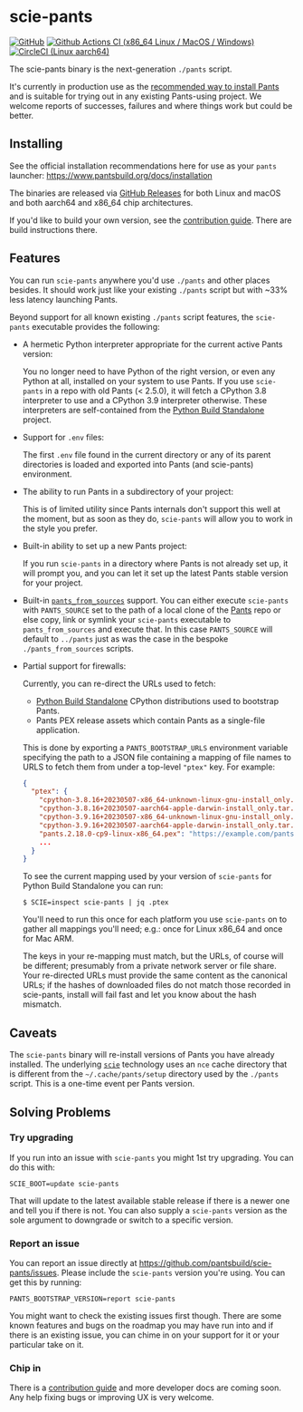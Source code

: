 # scie-pants

[![GitHub](https://img.shields.io/github/license/pantsbuild/scie-pants)](LICENSE)
[![Github Actions CI (x86_64 Linux / MacOS / Windows)](https://github.com/pantsbuild/scie-pants/actions/workflows/ci.yml/badge.svg)](https://github.com/pantsbuild/scie-pants/actions/workflows/ci.yml)
[![CircleCI (Linux aarch64)](https://circleci.com/gh/pantsbuild/scie-pants.svg?style=svg)](https://circleci.com/gh/pantsbuild/scie-pants)

The scie-pants binary is the next-generation `./pants` script.

It's currently in production use as the [recommended way to install Pants](
https://www.pantsbuild.org/docs/installation) and is suitable for trying out in any existing
Pants-using project. We welcome reports of successes, failures and where things work but could be
better.

## Installing

See the official installation recommendations here for use as your `pants` launcher:
https://www.pantsbuild.org/docs/installation

The binaries are released via [GitHub Releases](https://github.com/pantsbuild/scie-pants/releases)
for both Linux and macOS and both aarch64 and x86_64 chip architectures.

If you'd like to build your own version, see the [contribution guide](CONTRIBUTING.md). There are
build instructions there.

## Features

You can run `scie-pants` anywhere you'd use `./pants` and other places besides. It should work just
like your existing `./pants` script but with ~33% less latency launching Pants.

Beyond support for all known existing `./pants` script features, the `scie-pants` executable
provides the following:

+ A hermetic Python interpreter appropriate for the current active Pants version:

  You no longer need to have Python of the right version, or even any Python at all, installed on
  your system to use Pants. If you use `scie-pants` in a repo with old Pants (< 2.5.0), it will
  fetch a CPython 3.8 interpreter to use and a CPython 3.9 interpreter otherwise. These interpreters
  are self-contained from the [Python Build Standalone](
  https://python-build-standalone.readthedocs.io/en/latest/) project.

+ Support for `.env` files:

  The first `.env` file found in the current directory or any of its parent directories is loaded
  and exported into Pants (and scie-pants) environment.

+ The ability to run Pants in a subdirectory of your project:

  This is of limited utility since Pants internals don't support this well at the moment, but as
  soon as they do, `scie-pants` will allow you to work in the style you prefer.

+ Built-in ability to set up a new Pants project:

  If you run `scie-pants` in a directory where Pants is not already set up, it will prompt you, and
  you can let it set up the latest Pants stable version for your project.

+ Built-in [`pants_from_sources`](
  https://github.com/pantsbuild/example-python/blob/1b38d08821865e3756024950bc000bdbd0161b95/pants_from_sources)
  support. You can either execute `scie-pants` with `PANTS_SOURCE` set to the path of a local clone
  of the [Pants](https://github.com/pantsbuild/pants) repo or else copy, link or symlink your
  `scie-pants` executable to `pants_from_sources` and execute that. In this case `PANTS_SOURCE` will
  default to `../pants` just as was the case in the bespoke `./pants_from_sources` scripts.

+ Partial support for firewalls:

  Currently, you can re-direct the URLs used to fetch:

    + [Python Build Standalone](https://python-build-standalone.readthedocs.io/en/latest/) CPython
      distributions used to bootstrap Pants.
    + Pants PEX release assets which contain Pants as a single-file application.

  This is done by exporting a `PANTS_BOOTSTRAP_URLS` environment variable
  specifying the path to a JSON file containing a mapping of file names to URLS to fetch them from
  under a top-level `"ptex"` key. For example:
  ```json
  {
    "ptex": {
      "cpython-3.8.16+20230507-x86_64-unknown-linux-gnu-install_only.tar.gz": "https://example.com/cpython-3.8.16%2B20230507-x86_64-unknown-linux-gnu-install_only.tar.gz",
      "cpython-3.8.16+20230507-aarch64-apple-darwin-install_only.tar.gz": "https://example.com/cpython-3.8.16%2B20230507-aarch64-apple-darwin-install_only.tar.gz",
      "cpython-3.9.16+20230507-x86_64-unknown-linux-gnu-install_only.tar.gz": "https://example.com/cpython-3.9.16%2B20230507-x86_64-unknown-linux-gnu-install_only.tar.gz",
      "cpython-3.9.16+20230507-aarch64-apple-darwin-install_only.tar.gz": "https://example.com/cpython-3.9.16%2B20230507-aarch64-apple-darwin-install_only.tar.gz",
      "pants.2.18.0-cp9-linux-x86_64.pex": "https://example.com/pants.2.18.0-cp9-linux-x86_64.pex",
      ...
    }
  }
  ```
  To see the current mapping used by your version of `scie-pants` for Python Build Standalone you
  can run:
  ```
  $ SCIE=inspect scie-pants | jq .ptex
  ```
  You'll need to run this once for each platform you use `scie-pants` on to gather all mappings
  you'll need; e.g.: once for Linux x86_64 and once for Mac ARM.

  The keys in your re-mapping must match, but the URLs, of course will be different; presumably from
  a private network server or file share. Your re-directed URLs must provide the same content as
  the canonical URLs; if the hashes of downloaded files do not match those recorded in
  scie-pants, install will fail fast and let you know about the hash mismatch.

## Caveats

The `scie-pants` binary will re-install versions of Pants you have already installed. The underlying
[`scie`](https://github.com/a-scie/jump/blob/main/README.md) technology uses an `nce` cache
directory that is different from the `~/.cache/pants/setup` directory used by the `./pants` script.
This is a one-time event per Pants version.

## Solving Problems

### Try upgrading

If you run into an issue with `scie-pants` you might 1st try upgrading. You can do this with:
```
SCIE_BOOT=update scie-pants
```

That will update to the latest available stable release if there is a newer one and tell you if
there is not. You can also supply a `scie-pants` version as the sole argument to downgrade or switch
to a specific version.

### Report an issue

You can report an issue directly at https://github.com/pantsbuild/scie-pants/issues. Please include
the `scie-pants` version you're using. You can get this by running:
```
PANTS_BOOTSTRAP_VERSION=report scie-pants
```

You might want to check the existing issues first though. There are some known features and bugs on
the roadmap you may have run into and if there is an existing issue, you can chime in on your
support for it or your particular take on it.

### Chip in

There is a [contribution guide](CONTRIBUTING.md) and more developer docs are coming soon. Any help
fixing bugs or improving UX is very welcome.
